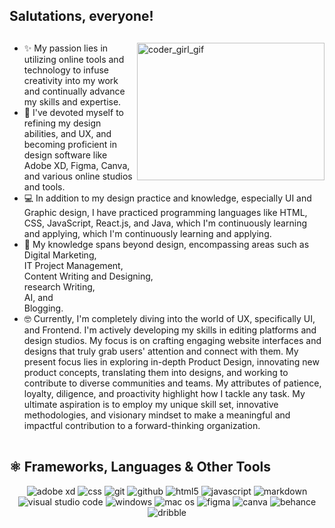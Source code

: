 ## Salutations, everyone!
##

<!---------------------------------- Gif ------------------------------------------>

<img align="right" src="./assets/coder.gif" width="300" height="220" alt="coder_girl_gif">

<!-------------------------------- Short Bio -------------------------------------->

<ul align="left">
    <li>✨ My passion lies in utilizing online tools and technology to infuse creativity into my work and continually advance my skills and expertise. </li>
    <li>🧡 I've devoted myself to refining my design abilities, and UX, and becoming proficient in design software like Adobe XD, Figma, Canva, and various online studios and tools. </li>
    <li>💻 In addition to my design practice and knowledge, especially UI and Graphic design, I have practiced programming languages like HTML, CSS, JavaScript, React.js, and Java, which I'm continuously learning and applying, which I'm continuously learning and applying.</li>
    <li>🍁 My knowledge spans beyond design, encompassing areas such as <br> Digital Marketing, <br> IT Project Management, <br> Content Writing and Designing, <br> research Writing, <br> AI, and <br> Blogging.</li>
    <li>🤓 Currently, I'm completely diving into the world of UX, specifically UI, and Frontend. I'm actively developing my skills in editing platforms and design studios. My focus is on crafting engaging website interfaces and designs that truly grab users' attention and connect with them.
My present focus lies in exploring in-depth Product Design, innovating new product concepts, translating them into designs, and working to contribute to diverse communities and teams. My attributes of patience, loyalty, diligence, and proactivity highlight how I tackle any task. My ultimate aspiration is to employ my unique skill set, innovative methodologies, and visionary mindset to make a meaningful and impactful contribution to a forward-thinking organization.</li>
</ul>

<img src="https://www.animatedimages.org/data/media/562/animated-line-image-0111.gif" width="1000" height="2" />

<!---------------------------------Frameworks, Languages & Other Tools ------------------------------------->        
        
## ⚛️ Frameworks, Languages & Other Tools        
 
<div align="center">
        <img src="https://img.shields.io/badge/Adobe%20XD-470137?style=for-the-badge&logo=Adobe%20XD&logoColor=#FF61F6" alt="adobe xd" /> 
        <img src="https://img.shields.io/badge/CSS3-1572B6?style=for-the-badge&logo=css3&logoColor=white" alt="css" />
        <img src="https://img.shields.io/badge/Git-F05032?style=for-the-badge&logo=github&logoColor=white" alt="git" />
        <img src="https://img.shields.io/badge/Github-000000?style=for-the-badge&logo=github&logoColor=white" alt="github" />
        <img src="https://img.shields.io/badge/HTML5-E34F26?style=for-the-badge&logo=html5&logoColor=white" alt="html5" />
        <img src="https://img.shields.io/badge/JavaScript-F7DF1E?style=for-the-badge&logo=javascript&logoColor=black" alt="javascript" />
        <img src="https://img.shields.io/badge/markdown-499bea?style=for-the-badge&logo=markdown&logoColor=white" alt="markdown" />
        <img src="https://img.shields.io/badge/Visual_Studio_Code-0078D4?style=for-the-badge&logo=visual%20studio%20code&logoColor=white" alt="visual studio code" />
        <img src="https://img.shields.io/badge/windows-0078D6?style=for-the-badge&logo=windows&logoColor=fff" alt="windows" />
        <img src="https://img.shields.io/badge/mac%20os-000000?style=for-the-badge&logo=apple&logoColor=white" alt="mac os" />
        <img src="https://img.shields.io/badge/Figma-F24E1E?style=for-the-badge&logo=figma&logoColor=white" alt="figma" />
        <img src="https://img.shields.io/badge/Canva-%2300C4CC.svg?&style=for-the-badge&logo=Canva&logoColor=white" alt="canva" />
        <img src="https://img.shields.io/badge/Behance-0054F7?style=for-the-badge&logo=behance&logoColor=white" alt="behance" />
        <img src="https://img.shields.io/badge/Dribbble-EA4C89?style=for-the-badge&logo=dribbble&logoColor=white" alt="dribble" />
</div>

<img src="https://www.animatedimages.org/data/media/562/animated-line-image-0111.gif" width="1000" height="2" />

<!------------------------------------------------ Github Stats ------------------------------------------------>
<!------------------------------------------------ contributions ----------------------------------------------->
